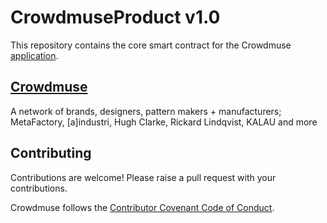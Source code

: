 # CrowdmuseProduct v1.0

This repository contains the core smart contract for the Crowdmuse [application](https://www.crowdmuse.xyz/).


## [Crowdmuse](https://www.crowdmuse.com/)

A network of brands, designers, pattern makers + manufacturers; MetaFactory, [a]industri, Hugh Clarke, Rickard Lindqvist, KALAU and more

## Contributing

Contributions are welcome! Please raise a pull request with your contributions.

Crowdmuse follows the [Contributor Covenant Code of Conduct](https://www.contributor-covenant.org/version/1/4/code-of-conduct).




